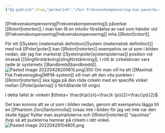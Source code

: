 ```yaml
---
{"dg-publish":true,"permalink":"/hur-frekvenskompensering-kan-paverka-rotorten-mfm-system/","tags":["analogelektronik"]}
---
```


[[Frekvenskompensering\|Frekvenskompensering]] påverkar [[Rotort\|rotorten]] / man kan få en intuitiv förståelse av vad som händer vid [[Frekvenskompensering\|frekvenskompensering]] mha [[Rotort\|rotort]].

För ett [[System (matematisk definition)\|System (matematisk definition)]] med två [[Poler\|poler]] kan [[Rotort\|rotorten]] exempelvis se ut som i bilden nedan, där jag har markerat [[Systempoler\|systempolernas]] position vid önskad [[Slingförstärkning\|slingförstärkning]]. I rött är cirkelskivan vars radie är systemets [[Bandbredd\|bandbredd]].
![Pasted image 20220428200615.png|350](/img/user/images/Pasted%20image%2020220428200615.png)
Om man vill ha ett [[Maximal Flat Frekvensgång\|MFM-system]] vill man att den vita punkten i [[Rotort\|rotorten]] ska ligga på den röda cirkeln med en specifik vinkel mellan [[Poler\|polerna]] (i förhållande till origo)

I detta fallet är vinkeln $\theta= \frac{k\pi}{n}=\frac{k \pi}{2}=\frac{\pi}{2}$.

Det kan komma att se ut som i bilden nedan, genom att exempelvis lägga till en [[Phantom Zero\|fantomnolla]] (visas inte i bilden för jag vet inte var den skulle ligga) flyttar man asymptoterna och [[Rotort\|rotorten]] “squishas” ihop så att punkterna hamnar på cirkeln i rätt vinkel.
![Pasted image 20220429104805.png](/img/user/images/Pasted%20image%2020220429104805.png)